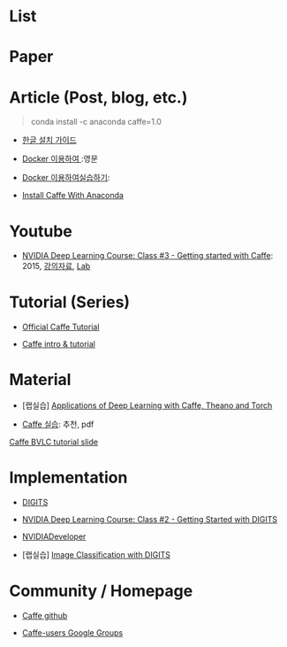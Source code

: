 







# List

# Paper

# Article (Post, blog, etc.)

> conda install -c anaconda caffe=1.0

- [한글 설치 가이드](http://deeplearningstudy.github.io/doc_caffe_install_ubuntu1404.html)

- [Docker 이용하여 ](https://github.com/BVLC/caffe/tree/master/docker):영문

- [Docker 이용하여실습하기](https://gist.github.com/haje01/0fb6d63bf065c9831256): 

- [Install Caffe With Anaconda](https://yangcha.github.io/Caffe-Conda/)

# Youtube 

- [NVIDIA Deep Learning Course: Class #3 - Getting started with Caffe](https://www.youtube.com/watch?v=rvMVqPsXL10): 2015, [강의자료](http://on-demand.gputechconf.com/gtc/2015/webinar/deep-learning-course/getting-started-with-caffe.pdf), [Lab](https://nvidia.qwiklab.com/focuses/preview/136)

# Tutorial (Series)

- [Official Caffe Tutorial](http://caffe.berkeleyvision.org/tutorial/)

- [Caffe intro & tutorial](http://caffe.berkeleyvision.org/)

# Material 

- [랩실습] [Applications of Deep Learning with Caffe, Theano and Torch](https://nvidia.qwiklab.com/focuses/223)

- [Caffe 실습](https://www.google.com/url?sa=t&rct=j&q=&esrc=s&source=web&cd=16&ved=0ahUKEwim-Imx6ZPVAhUK_IMKHdd5DoE4ChAWCEUwBQ&url=http%3A%2F%2Fwww.osia.or.kr%2Fboard%2Finclude%2Fdownload.php%3Fno%3D63%26db%3Ddata2%26fileno%3D2&usg=AFQjCNFiJIxJd9alitUREY5NdyuFqVc6Yw): 추천, pdf

[Caffe BVLC tutorial slide](https://docs.google.com/presentation/d/1UeKXVgRvvxg9OUdh_UiC5G71UMscNPlvArsWER41PsU/edit#slide=id.gc2fcdcce7_216_0)

# Implementation 

- [DIGITS](https://github.com/NVIDIA/DIGITS)
- [NVIDIA Deep Learning Course: Class #2 - Getting Started with DIGITS](https://www.youtube.com/watch?v=jUiudfxjdr8)

- [NVIDIADeveloper](https://www.youtube.com/playlist?list=PL5B692fm6--tI-ijknnVZWbXU2H4JpSYe)

- [랩실습] [Image Classification with DIGITS](https://nvidia.qwiklab.com/focuses/1579)

# Community / Homepage

- [Caffe github](https://github.com/BVLC/caffe)

- [Caffe-users Google Groups](https://groups.google.com/forum/#!forum/caffe-users)